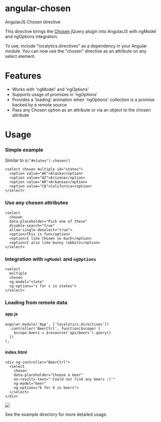 angular-chosen
==============

AngularJS Chosen directive

This directive brings the [Chosen](http://harvesthq.github.com/chosen/) jQuery plugin
into AngularJS with ngModel and ngOptions integration.

To use, include "localytics.directives" as a dependency in your Angular module.  You can now
use the "chosen" directive as an attribute on any select element.

# Features
  * Works with 'ngModel' and 'ngOptions'
  * Supports usage of promises in 'ngOptions'
  * Provides a 'loading' animation when 'ngOptions' collection is a promise backed by a remote source
  * Pass any Chosen option as an attribute or via an object to the chosen attribute

# Usage

### Simple example
Similar to `$("#states").chosen()`

    <select chosen multiple id="states">
      <option value="AK">Alaska</option>
      <option value="AZ">Arizona</option>
      <option value="AR">Arkansas</option>    
      <option value="CA">California</option>    
    </select>

### Use any chosen attributes
    <select
      chosen
      data-placeholder="Pick one of these"
      disable-search="true"
      allow-single-deselect="true">
      <option>This is fun</option>
      <option>I like Chosen so much</option>
      <option>I also like bunny rabbits</option>
    </select>

### Integration with `ngModel` and `ngOptions`
    <select
      multiple
      chosen
      ng-model="state" 
      ng-options="s for s in states">
    </select>

### Loading from remote data
#### app.js
    angular.module('App', ['localytics.directives'])
      .controller('BeerCtrl', function($scope) {
        $scope.beers = $resource('api/beers').query()
      })
    );

#### index.html
    <div ng-controller="BeerCtrl">
      <select
        chosen
        data-placeholder="Choose a beer"
        no-results-text="'Could not find any beers :('"
        ng-model="beer" 
        ng-options="b for b in beers">
      </select>
    </div>

<img src="https://raw.github.com/localytics/angular-chosen/master/example/choose-a-beer.png">


See the example directory for more detailed usage.
